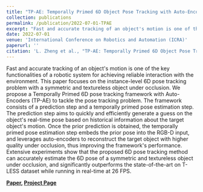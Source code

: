 ```yaml
---
title: "TP-AE: Temporally Primed 6D Object Pose Tracking with Auto-Encoders"
collection: publications
permalink: /publication/2022-07-01-TPAE
excerpt: "Fast and accurate tracking of an object's motion is one of the key functionalities of a robotic system for achieving reliable interaction with the environment. This paper focuses on the instance-level 6D pose tracking problem with a symmetric and textureless object under occlusion. We propose a Temporally Primed 6D pose tracking framework with Auto-Encoders (TP-AE) to tackle the pose tracking problem. [Project Page](https://lynne-zheng-linfang.github.io/TP-AE.github.io/)"
date: 2022-07-01
venue: 'International Conference on Robotics and Automation (ICRA)'
paperurl: ''
citation: 'L. Zheng et al., "TP-AE: Temporally Primed 6D Object Pose Tracking with Auto-Encoders," 2022 International Conference on Robotics and Automation (ICRA), Philadelphia, PA, USA, 2022, pp. 10616-10623, doi: 10.1109/ICRA46639.2022.9811890.' 
---
```


Fast and accurate tracking of an object's motion is one of the key functionalities of a robotic system for achieving reliable interaction with the environment. This paper focuses on the instance-level 6D pose tracking problem with a symmetric and textureless object under occlusion. We propose a Temporally Primed 6D pose tracking framework with Auto-Encoders (TP-AE) to tackle the pose tracking problem. The framework consists of a prediction step and a temporally primed pose estimation step. The prediction step aims to quickly and efficiently generate a guess on the object's real-time pose based on historical information about the target object's motion. Once the prior prediction is obtained, the temporally primed pose estimation step embeds the prior pose into the RGB-D input, and leverages auto-encoders to reconstruct the target object with higher quality under occlusion, thus improving the framework's performance. Extensive experiments show that the proposed 6D pose tracking method can accurately estimate the 6D pose of a symmetric and textureless object under occlusion, and significantly outperforms the state-of-the-art on T-LESS dataset while running in real-time at 26 FPS.

**[Paper](https://linfangzheng.github.io/files/TP-AE.pdf), [Project Page](https://lynne-zheng-linfang.github.io/TP-AE.github.io/)**

